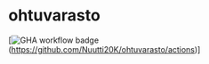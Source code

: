 # ohtuvarasto

[![GHA workflow badge](https://github.com/Nuutti20K/ohtuvarasto/workflows/CI/badge.svg)(https://github.com/Nuutti20K/ohtuvarasto/actions)]
